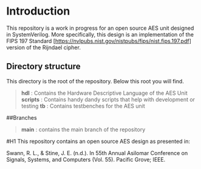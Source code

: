 # Introduction
This repository is a work in progress for an open source AES unit designed in SystemVerilog. More specifically,
this design is an implementation of the FIPS 197 Standard [https://nvlpubs.nist.gov/nistpubs/fips/nist.fips.197.pdf] version
of the Rijndael cipher.



## Directory structure
This directory is the root of the repository. Below this root you will find.
>**hdl**     : Contains the Hardware Descriptive Language of the AES Unit
>**scripts** : Contains handy dandy scripts that help with development or testing
>**tb**      : Contains testbenches for the AES unit

##Branches
>**main**    : contains the main branch of the repository



















































#H1
This repository contains an open source AES design as presented in:

Swann, R. L., &amp; Stine, J. E. (n.d.). In 55th Annual Asilomar Conference on Signals, Systems, and Computers (Vol. 55). Pacific Grove; IEEE. 
